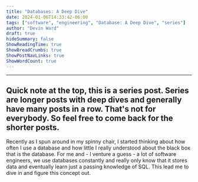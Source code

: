 ```yaml
---
title: "Databases: A Deep Dive"
date: 2024-01-06T14:33:42-06:00
tags: ["software", "engineering", "Database: A Deep Dive", "series"]
author: "Devin Ward"
draft: true
hideSummary: false
ShowReadingTime: true
ShowBreadCrumbs: true
ShowPostNavLinks: true
ShowWordCount: true
---
```


-----
Quick note at the top, this is a series post. Series are longer posts with deep dives and generally have many posts in a row.
That's not for everybody. So feel free to come back for the shorter posts.
-----

Recently as I spun around in my spinny chair, I started thinking about how often I use a database and how little I 
really understood about the black box that is the database. For me and - I venture a guess - a lot of software 
engineers, we use databases constantly and really only know that it stores data and eventually learn just a passing
knowledge of SQL. This lead me to dive in and figure this concept out.